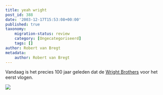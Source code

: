 ```yaml
---
title: yeah wright
post_id: 388
date: '2003-12-17T15:53:08+00:00'
published: true
taxonomy:
    migration-status: review
    category: [Ongecategoriseerd]
    tags: []
author: Robert van Bregt
metadata:
    author: Robert van Bregt
---
```

Vandaag is het precies 100 jaar geleden dat de [Wright Brothers](http://www.google.nl/search?q=wright+brothers) voor het eerst vlogen.

[![](/wp/wp-content/uploads/2018/07/doodle-flight-300x150.jpg)](https://www.google.com/doodles/100th-anniversary-of-flight)